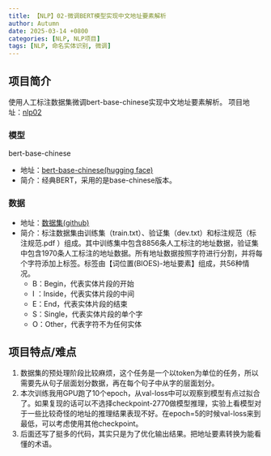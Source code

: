```yaml
---
title: 【NLP】02-微调BERT模型实现中文地址要素解析
author: Autumn
date: 2025-03-14 +0800
categories: [NLP, NLP项目]
tags: [NLP, 命名实体识别, 微调]
---
```


## 项目简介
使用人工标注数据集微调bert-base-chinese实现中文地址要素解析。
项目地址：[nlp02](https://github.com/AuTuMnnn458/NLP_project/tree/main/nlp02)

### 模型
bert-base-chinese
- 地址：[bert-base-chinese(hugging face)](https://huggingface.co/google-bert/bert-base-chinese)
- 简介：经典BERT，采用的是base-chinese版本。

### 数据
- 地址：[数据集(github)](https://github.com/AuTuMnnn458/NLP_project/tree/main/nlp02/data)
- 简介：标注数据集由训练集（train.txt）、验证集（dev.txt）和标注规范（标注规范.pdf ）组成。其中训练集中包含8856条人工标注的地址数据，验证集中包含1970条人工标注的地址数据。所有地址数据按照字符进行分割，并将每个字符添加上标签。标签由【词位置(BIOES)-地址要素】组成，共56种情况。
	- B：Begin，代表实体片段的开始
	- I ：Inside，代表实体片段的中间
	- E：End，代表实体片段的结束
	- S：Single，代表实体片段的单个字
	- O：Other，代表字符不为任何实体


## 项目特点/难点
1. 数据集的预处理阶段比较麻烦，这个任务是一个以token为单位的任务，所以需要先从句子层面划分数据，再在每个句子中从字的层面划分。
2. 本次训练我用GPU跑了10个epoch，从val-loss中可以观察到模型有点过拟合了。如果复现的话可以不选择checkpoint-2770做模型推理，实验上看模型对于一些比较奇怪的地址的推理结果表现不好。在epoch=5的时候val-loss来到最低，可以考虑使用其他checkpoint。
3. 后面还写了挺多的代码，其实只是为了优化输出结果。把地址要素转换为能看懂的术语。



